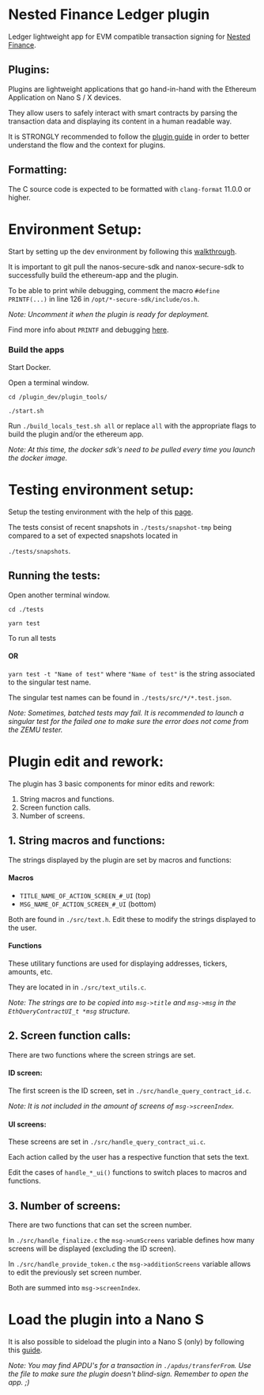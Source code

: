 # Nested Finance Ledger plugin

Ledger lightweight app for EVM compatible transaction signing for [Nested Finance](https://nested.fi/).

## Plugins:

Plugins are lightweight applications that go hand-in-hand with the Ethereum Application on Nano S / X devices.

They allow users to safely interact with smart contracts by parsing the transaction data and displaying its content in a human readable way.

It is STRONGLY recommended to follow the [plugin guide](https://developers.ledger.com/docs/dapp/nano-plugin/overview/) in order to better understand the flow and the context for plugins.

## Formatting:

The C source code is expected to be formatted with `clang-format` 11.0.0 or higher.

# Environment Setup:

Start by setting up the dev environment by following this [walkthrough](
https://developers.ledger.com/docs/dapp/nano-plugin/environment-setup/).


It is important to git pull the nanos-secure-sdk and nanox-secure-sdk to successfully build the ethereum-app and the plugin.

To be able to print while debugging, comment the macro 
`#define PRINTF(...)` in line 126 in `/opt/*-secure-sdk/include/os.h`.


*Note: Uncomment it when the plugin is ready for deployment.*

Find more info about `PRINTF` and debugging [here](https://developers.ledger.com/docs/nano-app/debug/#printf-macro).

### Build the apps

Start Docker.

Open a terminal window.

`cd /plugin_dev/plugin_tools/`

`./start.sh`

Run `./build_locals_test.sh all` or replace `all` with the appropriate flags to build the plugin and/or the ethereum app.

*Note: At this time, the docker sdk's need to be pulled every time you launch the docker image.*

# Testing environment setup:

Setup the testing environment with the help of this [page](https://developers.ledger.com/docs/dapp/nano-plugin/testing/).

The tests consist of recent snapshots in `./tests/snapshot-tmp` being compared to a set of expected snapshots located in

`./tests/snapshots`.

## Running the tests:

Open another terminal window.

`cd ./tests`

`yarn test`

To run all tests

#### OR

`yarn test -t "Name of test"` where `"Name of test"` is the string associated to the singular test name.

The singular test names can be found in `./tests/src/*/*.test.json`.

*Note: Sometimes, batched tests may fail. It is recommended to launch a singular test for the failed one to make sure the error does not come from the ZEMU tester.*


# Plugin edit and rework:

The plugin has 3 basic components for minor edits and rework:
1. String macros and functions.
2. Screen function calls.
3. Number of screens.

## 1. String macros and functions:

The strings displayed by the plugin are set by macros and functions:
 
 #### Macros

* `TITLE_NAME_OF_ACTION_SCREEN_#_UI` (top)
* `MSG_NAME_OF_ACTION_SCREEN_#_UI` (bottom)

Both are found in `./src/text.h`. Edit these to modify the strings displayed to the user.

 #### Functions

These utilitary functions are used for displaying addresses, tickers, amounts, etc.

They are located in in `./src/text_utils.c`.

*Note: The strings are to be copied into `msg->title` and `msg->msg` in the `EthQueryContractUI_t *msg` structure.*

## 2. Screen function calls:

There are two functions where the screen strings are set.

#### ID screen:
The first screen is the ID screen, set in `./src/handle_query_contract_id.c`.

*Note: It is not included in the amount of screens of `msg->screenIndex`.*

#### UI screens:
These screens are set in `./src/handle_query_contract_ui.c`. 

Each action called by the user has a respective function that sets the text.

Edit the cases of `handle_*_ui()` functions to switch places to macros and functions.

## 3. Number of screens:
There are two functions that can set the screen number.

In `./src/handle_finalize.c` the `msg->numScreens` variable defines how many screens will be displayed (excluding the ID screen).

In `./src/handle_provide_token.c` the `msg->additionScreens` variable allows to edit the previously set screen number.

Both are summed into `msg->screenIndex`.

# Load the plugin into a Nano S

It is also possible to sideload the plugin into a Nano S (only) by following this [guide](https://developers.ledger.com/docs/nano-app/load/).

*Note: You may find APDU's for a transaction in `./apdus/transferFrom`. Use the file to make sure the plugin doesn't blind-sign. Remember to open the app. ;)*
